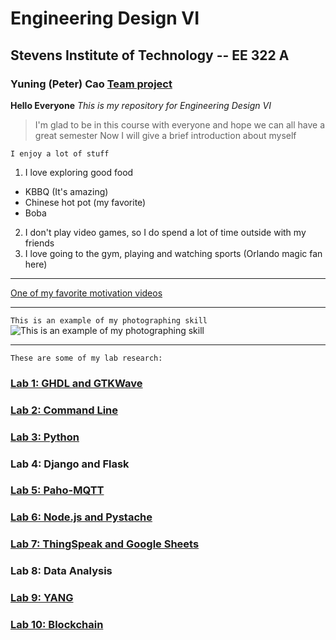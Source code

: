 # Engineering Design VI 
## Stevens Institute of Technology -- EE 322 A
### Yuning (Peter) Cao [Team project](https://sites.google.com/d/1ngwPaidaa0Ctt1cAQI62VDjU3l0D9GB5/p/1R1XTZZ8OABlUEslSH3o1kkuUe-YeKoDF/edit)

**Hello Everyone** 
*This is my repository for Engineering Design VI*
>I'm glad to be in this course with everyone and hope we can all have a great semester
>Now I will give a brief introduction about myself

`I enjoy a lot of stuff`
1. I love exploring good food
- KBBQ (It's amazing)
- Chinese hot pot (my favorite)
- Boba
2. I don't play video games, so I do spend a lot of time outside with my friends
3. I love going to the gym, playing and watching sports (Orlando magic fan here)

---

[One of my favorite motivation videos](https://www.youtube.com/watch?v=gMWXMMUg5pI)

---
`This is an example of my photographing skill`
![This is an example of my photographing skill](https://github.com/user-attachments/assets/82a1cd39-0ff5-4bf7-bc04-8053330bad4e)

---
`These are some of my lab research: `
### [Lab 1: GHDL and GTKWave](https://github.com/YuningCao0512/Engineering_Design_VI/blob/main/Lab%201.md)
### [Lab 2: Command Line](https://github.com/YuningCao0512/Engineering_Design_VI/blob/main/Lab%202.md)
### [Lab 3: Python](https://github.com/YuningCao0512/Engineering_Design_VI/blob/main/Lab%203.md)
### Lab 4: Django and Flask
### [Lab 5: Paho-MQTT](https://github.com/YuningCao0512/Engineering_Design_VI/blob/main/Lab%205.md)
### [Lab 6: Node.js and Pystache](https://github.com/YuningCao0512/Engineering_Design_VI/blob/main/Lab%206.md)
### [Lab 7: ThingSpeak and Google Sheets](https://github.com/YuningCao0512/Engineering_Design_VI/blob/main/Lab%207.md)
### Lab 8: Data Analysis
### [Lab 9: YANG](https://github.com/YuningCao0512/Engineering_Design_VI/blob/main/Lab%209.md)
### [Lab 10: Blockchain](https://github.com/YuningCao0512/Engineering_Design_VI/blob/main/Lab%2010.md)
